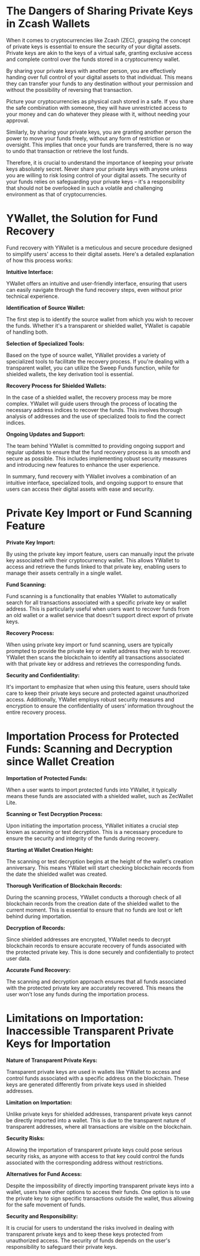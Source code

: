 ﻿# The Dangers of Sharing Private Keys in Zcash Wallets

When it comes to cryptocurrencies like Zcash (ZEC), grasping the concept of private keys is essential to ensure the security of your digital assets. Private keys are akin to the keys of a virtual safe, granting exclusive access and complete control over the funds stored in a cryptocurrency wallet.

By sharing your private keys with another person, you are effectively handing over full control of your digital assets to that individual. This means they can transfer your funds to any destination without your permission and without the possibility of reversing that transaction.

Picture your cryptocurrencies as physical cash stored in a safe. If you share the safe combination with someone, they will have unrestricted access to your money and can do whatever they please with it, without needing your approval.

Similarly, by sharing your private keys, you are granting another person the power to move your funds freely, without any form of restriction or oversight. This implies that once your funds are transferred, there is no way to undo that transaction or retrieve the lost funds.

Therefore, it is crucial to understand the importance of keeping your private keys absolutely secret. Never share your private keys with anyone unless you are willing to risk losing control of your digital assets. The security of your funds relies on safeguarding your private keys – it's a responsibility that should not be overlooked in such a volatile and challenging environment as that of cryptocurrencies.





# YWallet, the Solution for Fund Recovery

Fund recovery with YWallet is a meticulous and secure procedure designed to simplify users' access to their digital assets. Here's a detailed explanation of how this process works:

**Intuitive Interface:**

YWallet offers an intuitive and user-friendly interface, ensuring that users can easily navigate through the fund recovery steps, even without prior technical experience.

**Identification of Source Wallet:**

The first step is to identify the source wallet from which you wish to recover the funds. Whether it's a transparent or shielded wallet, YWallet is capable of handling both.

**Selection of Specialized Tools:**

Based on the type of source wallet, YWallet provides a variety of specialized tools to facilitate the recovery process. If you're dealing with a transparent wallet, you can utilize the Sweep Funds function, while for shielded wallets, the key derivation tool is essential.

**Recovery Process for Shielded Wallets:**

In the case of a shielded wallet, the recovery process may be more complex. YWallet will guide users through the process of locating the necessary address indices to recover the funds. This involves thorough analysis of addresses and the use of specialized tools to find the correct indices.

**Ongoing Updates and Support:**

The team behind YWallet is committed to providing ongoing support and regular updates to ensure that the fund recovery process is as smooth and secure as possible. This includes implementing robust security measures and introducing new features to enhance the user experience.

In summary, fund recovery with YWallet involves a combination of an intuitive interface, specialized tools, and ongoing support to ensure that users can access their digital assets with ease and security.





# Private Key Import or Fund Scanning Feature

**Private Key Import:**

By using the private key import feature, users can manually input the private key associated with their cryptocurrency wallet. This allows YWallet to access and retrieve the funds linked to that private key, enabling users to manage their assets centrally in a single wallet.

**Fund Scanning:**

Fund scanning is a functionality that enables YWallet to automatically search for all transactions associated with a specific private key or wallet address. This is particularly useful when users want to recover funds from an old wallet or a wallet service that doesn't support direct export of private keys.

**Recovery Process:**

When using private key import or fund scanning, users are typically prompted to provide the private key or wallet address they wish to recover. YWallet then scans the blockchain to identify all transactions associated with that private key or address and retrieves the corresponding funds.

**Security and Confidentiality:**

It's important to emphasize that when using this feature, users should take care to keep their private keys secure and protected against unauthorized access. Additionally, YWallet employs robust security measures and encryption to ensure the confidentiality of users' information throughout the entire recovery process.





# Importation Process for Protected Funds: Scanning and Decryption since Wallet Creation

**Importation of Protected Funds:**

When a user wants to import protected funds into YWallet, it typically means these funds are associated with a shielded wallet, such as ZecWallet Lite.

**Scanning or Test Decryption Process:**

Upon initiating the importation process, YWallet initiates a crucial step known as scanning or test decryption. This is a necessary procedure to ensure the security and integrity of the funds during recovery.

**Starting at Wallet Creation Height:**

The scanning or test decryption begins at the height of the wallet's creation anniversary. This means YWallet will start checking blockchain records from the date the shielded wallet was created.

**Thorough Verification of Blockchain Records:**

During the scanning process, YWallet conducts a thorough check of all blockchain records from the creation date of the shielded wallet to the current moment. This is essential to ensure that no funds are lost or left behind during importation.

**Decryption of Records:**

Since shielded addresses are encrypted, YWallet needs to decrypt blockchain records to ensure accurate recovery of funds associated with the protected private key. This is done securely and confidentially to protect user data.

**Accurate Fund Recovery:**

The scanning and decryption approach ensures that all funds associated with the protected private key are accurately recovered. This means the user won't lose any funds during the importation process.





# Limitations on Importation: Inaccessible Transparent Private Keys for Importation

**Nature of Transparent Private Keys:**

Transparent private keys are used in wallets like YWallet to access and control funds associated with a specific address on the blockchain. These keys are generated differently from private keys used in shielded addresses.

**Limitation on Importation:**

Unlike private keys for shielded addresses, transparent private keys cannot be directly imported into a wallet. This is due to the transparent nature of transparent addresses, where all transactions are visible on the blockchain.

**Security Risks:**

Allowing the importation of transparent private keys could pose serious security risks, as anyone with access to that key could control the funds associated with the corresponding address without restrictions.

**Alternatives for Fund Access:**

Despite the impossibility of directly importing transparent private keys into a wallet, users have other options to access their funds. One option is to use the private key to sign specific transactions outside the wallet, thus allowing for the safe movement of funds.

**Security and Responsibility:**

It is crucial for users to understand the risks involved in dealing with transparent private keys and to keep these keys protected from unauthorized access. The security of funds depends on the user's responsibility to safeguard their private keys.


